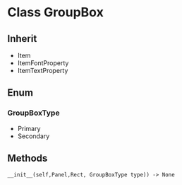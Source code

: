 # Class GroupBox

## Inherit

* Item
* ItemFontProperty
* ItemTextProperty

## Enum

### GroupBoxType

* Primary
* Secondary

## Methods
```
__init__(self,Panel,Rect, GroupBoxType type)) -> None
```
